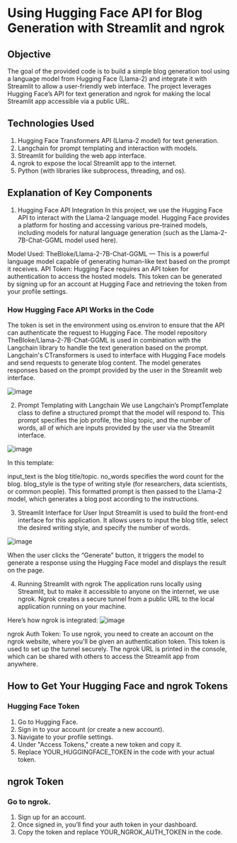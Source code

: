 # Using Hugging Face API for Blog Generation with Streamlit and ngrok
## Objective
The goal of the provided code is to build a simple blog generation tool using a language model from Hugging Face (Llama-2) and integrate it with Streamlit to allow a user-friendly web interface. The project leverages Hugging Face’s API for text generation and ngrok for making the local Streamlit app accessible via a public URL.

## Technologies Used
1. Hugging Face Transformers API (Llama-2 model) for text generation.
2. Langchain for prompt templating and interaction with models.
3. Streamlit for building the web app interface.
4. ngrok to expose the local Streamlit app to the internet.
5. Python (with libraries like subprocess, threading, and os).

## Explanation of Key Components
1. Hugging Face API Integration
In this project, we use the Hugging Face API to interact with the Llama-2 language model. Hugging Face provides a platform for hosting and accessing various pre-trained models, including models for natural language generation (such as the Llama-2-7B-Chat-GGML model used here).

Model Used: TheBloke/Llama-2-7B-Chat-GGML — This is a powerful language model capable of generating human-like text based on the prompt it receives.
API Token: Hugging Face requires an API token for authentication to access the hosted models. This token can be generated by signing up for an account at Hugging Face and retrieving the token from your profile settings.

### How Hugging Face API Works in the Code
The token is set in the environment using os.environ to ensure that the API can authenticate the request to Hugging Face.
The model repository TheBloke/Llama-2-7B-Chat-GGML is used in combination with the Langchain library to handle the text generation based on the prompt.
Langchain's CTransformers is used to interface with Hugging Face models and send requests to generate blog content. The model generates responses based on the prompt provided by the user in the Streamlit web interface.

![image](https://github.com/user-attachments/assets/b283e178-9654-4884-ab53-4e2024b0e40d)

2. Prompt Templating with Langchain
We use Langchain’s PromptTemplate class to define a structured prompt that the model will respond to. This prompt specifies the job profile, the blog topic, and the number of words, all of which are inputs provided by the user via the Streamlit interface.

![image](https://github.com/user-attachments/assets/bae657ff-3599-419e-8f7a-4e899302df14)

In this template:

input_text is the blog title/topic.
no_words specifies the word count for the blog.
blog_style is the type of writing style (for researchers, data scientists, or common people).
This formatted prompt is then passed to the Llama-2 model, which generates a blog post according to the instructions.

3. Streamlit Interface for User Input
Streamlit is used to build the front-end interface for this application. It allows users to input the blog title, select the desired writing style, and specify the number of words.

![image](https://github.com/user-attachments/assets/2f3bbe90-7e21-40db-b25d-487193b2ecea)

When the user clicks the “Generate” button, it triggers the model to generate a response using the Hugging Face model and displays the result on the page.

4. Running Streamlit with ngrok
The application runs locally using Streamlit, but to make it accessible to anyone on the internet, we use ngrok. Ngrok creates a secure tunnel from a public URL to the local application running on your machine.

Here’s how ngrok is integrated:
![image](https://github.com/user-attachments/assets/c6806290-b025-4350-8e93-d6146731374e)

ngrok Auth Token: To use ngrok, you need to create an account on the ngrok website, where you'll be given an authentication token. This token is used to set up the tunnel securely.
The ngrok URL is printed in the console, which can be shared with others to access the Streamlit app from anywhere.

## How to Get Your Hugging Face and ngrok Tokens
### Hugging Face Token
1. Go to Hugging Face.
2. Sign in to your account (or create a new account).
3. Navigate to your profile settings.
4. Under "Access Tokens," create a new token and copy it.
5. Replace YOUR_HUGGINGFACE_TOKEN in the code with your actual token.
   
## ngrok Token
### Go to ngrok.
1. Sign up for an account.
2. Once signed in, you’ll find your auth token in your dashboard.
3. Copy the token and replace YOUR_NGROK_AUTH_TOKEN in the code.

